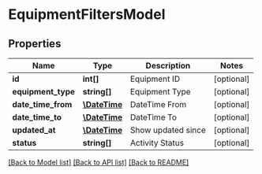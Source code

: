 # EquipmentFiltersModel

## Properties
Name | Type | Description | Notes
------------ | ------------- | ------------- | -------------
**id** | **int[]** | Equipment ID | [optional] 
**equipment_type** | **string[]** | Equipment Type | [optional] 
**date_time_from** | [**\DateTime**](\DateTime.md) | DateTime From | [optional] 
**date_time_to** | [**\DateTime**](\DateTime.md) | DateTime To | [optional] 
**updated_at** | [**\DateTime**](\DateTime.md) | Show updated since | [optional] 
**status** | **string[]** | Activity Status | [optional] 

[[Back to Model list]](../README.md#documentation-for-models) [[Back to API list]](../README.md#documentation-for-api-endpoints) [[Back to README]](../README.md)


